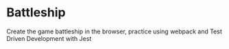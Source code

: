 # Battleship
Create the game battleship in the browser, practice using webpack and Test Driven Development with Jest
